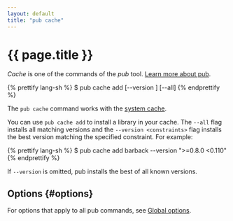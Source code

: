 ```yaml
---
layout: default
title: "pub cache"
---
```


# {{ page.title }}

_Cache_ is one of the commands of the _pub_ tool.
[Learn more about pub](/tools/pub/).

{% prettify lang-sh %}
$ pub cache add <package> [--version <constraint>] [--all]
{% endprettify %}

The `pub cache` command works with the
[system cache](/tools/pub/glossary.html#system-cache).

You can use `pub cache add` to install a library in your cache.
The `--all` flag installs all matching versions and the
`--version <constraints>` flag installs the best version matching
the specified constraint.  For example:

{% prettify lang-sh %}
$ pub cache add barback --version ">=0.8.0 <0.110"
{% endprettify %}

If `--version` is omitted, pub installs the best of all known versions.

## Options {#options}

For options that apply to all pub commands, see
[Global options](index.html#global-options).
